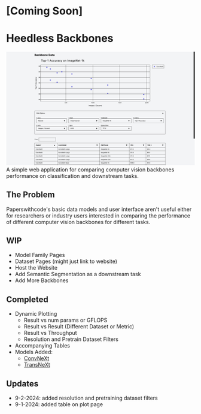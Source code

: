 # [Coming Soon]

# Heedless Backbones
![Alt text](assets/plot_view.png?raw=true "Plot View")
A simple web application for comparing computer vision backbones performance on classification and downstream tasks.

## The Problem
Paperswithcode's basic data models and user interface aren't useful either for researchers or industry users interested in comparing the performance of different computer vision backbones for different tasks.

## WIP
- Model Family Pages
- Dataset Pages (might just link to website)
- Host the Website
- Add Semantic Segmentation as a downstream task
- Add More Backbones


## Completed
- Dynamic Plotting
  - Result vs num params or GFLOPS
  - Result vs Result (Different Dataset or Metric)
  - Result vs Throughput
  - Resolution and Pretrain Dataset Filters 
- Accompanying Tables
- Models Added:
  - [ConvNeXt](https://arxiv.org/abs/2201.03545)
  - [TransNeXt](https://arxiv.org/abs/2311.17132)

## Updates
- 9-2-2024: added resolution and pretraining dataset filters
- 9-1-2024: added table on plot page
